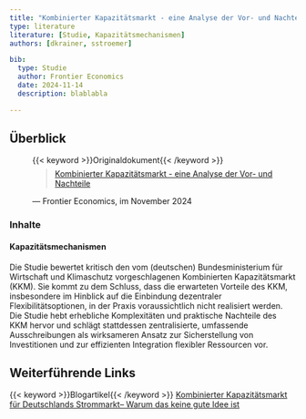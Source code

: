 ```yaml
---
title: "Kombinierter Kapazitätsmarkt - eine Analyse der Vor- und Nachteile"
type: literature
literature: [Studie, Kapazitätsmechanismen]
authors: [dkrainer, sstroemer]

bib:
  type: Studie
  author: Frontier Economics
  date: 2024-11-14
  description: blablabla

---
```


## Überblick

<figure>
    {{< keyword >}}Originaldokument{{< /keyword >}}
    <blockquote style="margin-top: 0.5em;">
        <a href="https://www.frontier-economics.com/media/hqiiv3hf/frontier-economcis-kurzstudie-zum-kombinierten-kapazitaetsmarkt-14-11-2024-stc.pdf" target="_blank">
            Kombinierter Kapazitätsmarkt - eine Analyse der Vor- und Nachteile
        </a>
    </blockquote>
    <figcaption>— Frontier Economics, im November 2024</figcaption>
</figure>

### Inhalte

#### Kapazitätsmechanismen

Die Studie bewertet kritisch den vom (deutschen) Bundesministerium für Wirtschaft und Klimaschutz vorgeschlagenen Kombinierten Kapazitätsmarkt (KKM). Sie kommt zu dem Schluss, dass die erwarteten Vorteile des KKM, insbesondere im Hinblick auf die Einbindung dezentraler Flexibilitätsoptionen, in der Praxis voraussichtlich nicht realisiert werden. Die Studie hebt erhebliche Komplexitäten und praktische Nachteile des KKM hervor und schlägt stattdessen zentralisierte, umfassende Ausschreibungen als wirksameren Ansatz zur Sicherstellung von Investitionen und zur effizienten Integration flexibler Ressourcen vor.

## Weiterführende Links

{{< keyword >}}Blogartikel{{< /keyword >}} [Kombinierter Kapazitätsmarkt für Deutschlands Strommarkt– Warum das keine gute Idee ist](https://www.frontier-economics.com/de/de/nachrichten-einblicke/news/news-article-i21042-kombinierter-kapazitaetsmarkt-fuer-deutschlands-strommarkt-warum-das-keine-gute-idee-ist/)
